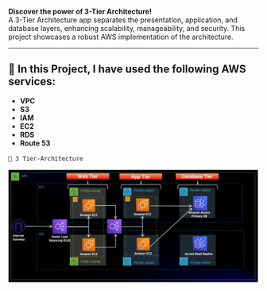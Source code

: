 
**Discover the power of 3-Tier Architecture!**  
A 3-Tier Architecture app separates the presentation, application, and database layers, enhancing scalability, manageability, and security. This project showcases a robust AWS implementation of the architecture.

---

## 🚀 **In this Project, I have used the following AWS services:**

- **VPC**  
- **S3**  
- **IAM**  
- **EC2**  
- **RDS**  
- **Route 53**

```
🚀 3 Tier-Architecture
``` 

![alt text](image/3-Tier-Architecture.jpg)

